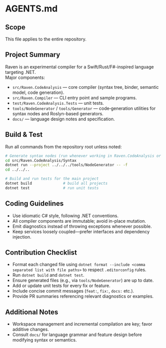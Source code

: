 # AGENTS.md

## Scope
This file applies to the entire repository.

## Project Summary
Raven is an experimental compiler for a Swift/Rust/F#-inspired language targeting .NET.  
Major components:
- `src/Raven.CodeAnalysis` — core compiler (syntax tree, binder, semantic model, code generation).
- `src/Raven.Compiler` — CLI entry point and sample programs.
- `test/Raven.CodeAnalysis.Tests` — unit tests.
- `tools/NodeGenerator` / `tools/Generator` — code‑generation utilities for syntax nodes and Roslyn-based generators.
- `docs/` — language design notes and specification.

## Build & Test
Run all commands from the repository root unless noted:

```bash
# Generate syntax nodes (run whenever working in Raven.CodeAnalysis or when Model.xml changes)
cd src/Raven.CodeAnalysis/Syntax
dotnet run --project ../../../tools/NodeGenerator -- -f
cd ../../..

# Build and run tests for the main project
dotnet build              # build all projects
dotnet test               # run unit tests
```

## Coding Guidelines
* Use idiomatic C# style, following .NET conventions.
* All compiler components are immutable; avoid in-place mutation.
* Emit diagnostics instead of throwing exceptions whenever possible.
* Keep services loosely coupled—prefer interfaces and dependency injection.

## Contribution Checklist
* Format each changed file using `dotnet format --include <comma separated list with file paths>` to respect `.editorconfig` rules.
* Run `dotnet build` and `dotnet test`.
* Ensure generated files (e.g., via `tools/NodeGenerator`) are up to date.
* Add or update unit tests for every fix or feature.
* Include concise commit messages (`feat:`, `fix:`, `docs:` etc.).
* Provide PR summaries referencing relevant diagnostics or examples.

## Additional Notes
* Workspace management and incremental compilation are key; favor additive changes.
* Consult `docs/` for language grammar and feature design before modifying syntax or semantics.
